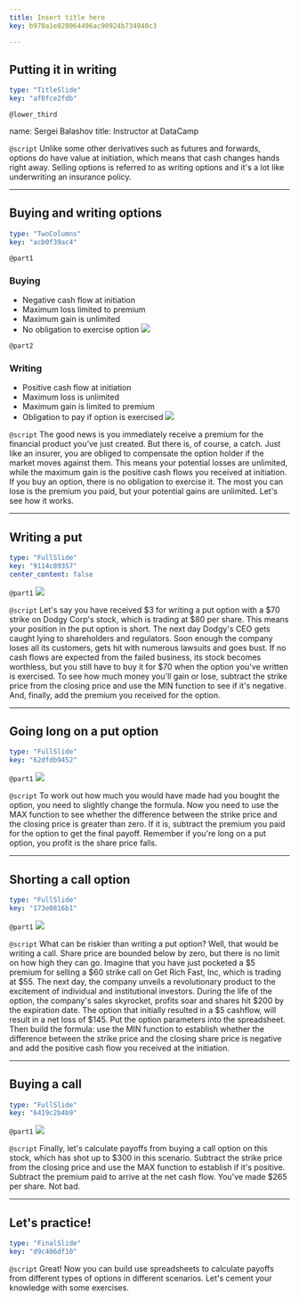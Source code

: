 ```yaml
---
title: Insert title here
key: b970a1e028064496ac90924b734940c3

---
```

## Putting it in writing

```yaml
type: "TitleSlide"
key: "af0fce2fdb"
```

`@lower_third`

name: Sergei Balashov
title: Instructor at DataCamp


`@script`
Unlike some other derivatives such as futures and forwards, options do have value at initiation, which means that cash changes hands right away. Selling options is referred to as writing options and it's a lot like underwriting an insurance policy.


---
## Buying and writing options

```yaml
type: "TwoColumns"
key: "acb0f39ac4"
```

`@part1`
### Buying

- Negative cash flow at initiation
- Maximum loss limited to premium
- Maximum gain is unlimited
- No obligation to exercise option
![](https://assets.datacamp.com/production/repositories/4160/datasets/7e364cd29333c22602942ae1ec4e20b3bcd27b1c/alone-bills-cash-1435192.jpg)


`@part2`
### Writing
- Positive cash flow at initiation
- Maximum loss is unlimited
- Maximum gain is limited to premium
- Obligation to pay if option is exercised
![](https://assets.datacamp.com/production/repositories/4160/datasets/cbb52f3a6b446d444560db0ae89069f595618d57/bind-blank-blank-page-315790.jpg)


`@script`
The good news is you immediately receive a premium for the financial product you’ve just created. But there is, of course, a catch. Just like an insurer, you are obliged to compensate the option holder if the market moves against them. This means your potential losses are unlimited, while the maximum gain is the positive cash flows you received at initiation. If you buy an option, there is no obligation to exercise it. The most you can lose is the premium you paid, but your potential gains are unlimited. Let's see how it works.


---
## Writing a put

```yaml
type: "FullSlide"
key: "9114c89357"
center_content: false
```

`@part1`
![](https://assets.datacamp.com/production/repositories/4160/datasets/7dc448e3866cb0edc82e7dd516429c1c9906302f/Screenshot%202018-11-29%20at%2002.54.24.png)


`@script`
Let's say you have received $3 for writing a put option with a $70 strike on Dodgy Corp's stock, which is trading at $80 per share. This means your position in the put option is short. The next day Dodgy's CEO gets caught lying to shareholders and regulators. Soon enough the company loses all its customers, gets hit with numerous lawsuits and goes bust. If no cash flows are expected from the failed business, its stock becomes worthless, but you still have to buy it for $70 when the option you've written is exercised. To see how much money you'll gain or lose, subtract the strike price from the closing price and use the MIN function to see if it's negative. And, finally, add the premium you received for the option.


---
## Going long on a put option

```yaml
type: "FullSlide"
key: "62dfdb9452"
```

`@part1`
![](https://assets.datacamp.com/production/repositories/4160/datasets/f3fc6be1c427b8e936a6e5fd199b43ea2679923a/Screenshot%202018-11-29%20at%2002.54.54.png)


`@script`
To work out how much you would have made had you bought the option, you need to slightly change the formula. Now you need to use the MAX function to see whether the difference between the strike price and the closing price is greater than zero. If it is, subtract the premium you paid for the option to get the final payoff. Remember if you're long on a put option, you profit is the share price falls.


---
## Shorting a call option

```yaml
type: "FullSlide"
key: "173e0816b1"
```

`@part1`
![](https://assets.datacamp.com/production/repositories/4160/datasets/14d9d340b8fa4c277b7a274e0d29627738a64fa4/Screenshot%202018-11-29%20at%2002.55.18.png)


`@script`
What can be riskier than writing a put option? Well, that would be writing a call. Share price are bounded below by zero, but there is no limit on how high they can go. Imagine that you have just pocketed a $5 premium for selling a $60 strike call on Get Rich Fast, Inc, which is trading at $55. The next day, the company unveils a revolutionary product to the excitement of individual and institutional investors. During the life of the option, the company's sales skyrocket, profits soar and shares hit $200 by the expiration date. The option that initially resulted in a $5 cashflow, will result in a net loss of $145. Put the option parameters into the spreadsheet. Then build the formula: use the MIN function to establish whether the difference between the strike price and the closing share price is negative and add the positive cash flow you received at the initiation.


---
## Buying a call

```yaml
type: "FullSlide"
key: "6419c2b4b9"
```

`@part1`
![](https://assets.datacamp.com/production/repositories/4160/datasets/915463584836b047f4f30bfacd19f38d20de5362/Screenshot%202018-11-29%20at%2002.55.32.png)


`@script`
Finally, let's calculate payoffs from buying a call option on this stock, which has shot up to $300 in this scenario. Subtract the strike price from the closing price and use the MAX function to establish if it's positive. Subtract the premium paid to arrive at the net cash flow. You've made $265 per share. Not bad.


---
## Let's practice!

```yaml
type: "FinalSlide"
key: "d9c406df10"
```

`@script`
Great! Now you can build use spreadsheets to calculate payoffs from different types of options in different scenarios. Let's cement your knowledge with some exercises.

